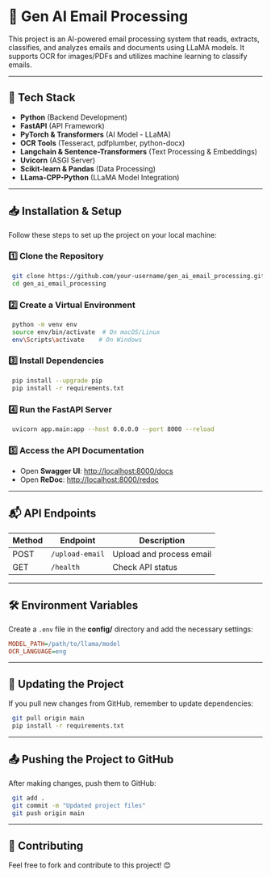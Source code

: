 # 📧 Gen AI Email Processing

This project is an AI-powered email processing system that reads, extracts, classifies, and analyzes emails and documents using LLaMA models. It supports OCR for images/PDFs and utilizes machine learning to classify emails.

---

## 🚀 Tech Stack
- **Python** (Backend Development)
- **FastAPI** (API Framework)
- **PyTorch & Transformers** (AI Model - LLaMA)
- **OCR Tools** (Tesseract, pdfplumber, python-docx)
- **Langchain & Sentence-Transformers** (Text Processing & Embeddings)
- **Uvicorn** (ASGI Server)
- **Scikit-learn & Pandas** (Data Processing)
- **LLama-CPP-Python** (LLaMA Model Integration)

---

## 📥 Installation & Setup
Follow these steps to set up the project on your local machine:

### 1️⃣ Clone the Repository
```sh
 git clone https://github.com/your-username/gen_ai_email_processing.git
 cd gen_ai_email_processing
```

### 2️⃣ Create a Virtual Environment
```sh
 python -m venv env
 source env/bin/activate  # On macOS/Linux
 env\Scripts\activate    # On Windows
```

### 3️⃣ Install Dependencies
```sh
 pip install --upgrade pip
 pip install -r requirements.txt
```

### 4️⃣ Run the FastAPI Server
```sh
 uvicorn app.main:app --host 0.0.0.0 --port 8000 --reload
```

### 5️⃣ Access the API Documentation
- Open **Swagger UI**: [http://localhost:8000/docs](http://localhost:8000/docs)
- Open **ReDoc**: [http://localhost:8000/redoc](http://localhost:8000/redoc)

---

## 📬 API Endpoints
| Method | Endpoint          | Description              |
|--------|------------------|--------------------------|
| POST   | `/upload-email`  | Upload and process email |
| GET    | `/health`        | Check API status         |

---

## 🛠 Environment Variables
Create a `.env` file in the **config/** directory and add the necessary settings:
```ini
MODEL_PATH=/path/to/llama/model
OCR_LANGUAGE=eng
```

---

## 🔄 Updating the Project
If you pull new changes from GitHub, remember to update dependencies:
```sh
 git pull origin main
 pip install -r requirements.txt
```

---

## 📤 Pushing the Project to GitHub
After making changes, push them to GitHub:
```sh
 git add .
 git commit -m "Updated project files"
 git push origin main
```

---

## 📝 Contributing
Feel free to fork and contribute to this project! 😊

